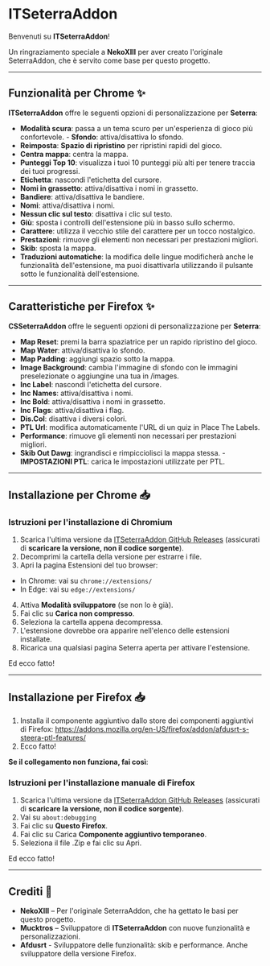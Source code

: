 # ITSeterraAddon

Benvenuti su **ITSeterraAddon**!

Un ringraziamento speciale a **NekoXIII** per aver creato l'originale SeterraAddon, che è servito come base per questo progetto.

---

## Funzionalità per Chrome ✨

**ITSeterraAddon** offre le seguenti opzioni di personalizzazione per **Seterra**:

- **Modalità scura**: passa a un tema scuro per un'esperienza di gioco più confortevole. - **Sfondo**: attiva/disattiva lo sfondo.
- **Reimposta**: **Spazio di ripristino** per ripristini rapidi del gioco.
- **Centra mappa**: centra la mappa.
- **Punteggi Top 10**: visualizza i tuoi 10 punteggi più alti per tenere traccia dei tuoi progressi.
- **Etichetta**: nascondi l'etichetta del cursore.
- **Nomi in grassetto**: attiva/disattiva i nomi in grassetto.
- **Bandiere**: attiva/disattiva le bandiere.
- **Nomi**: attiva/disattiva i nomi.
- **Nessun clic sul testo**: disattiva i clic sul testo.
- **Giù**: sposta i controlli dell'estensione più in basso sullo schermo.
- **Carattere**: utilizza il vecchio stile del carattere per un tocco nostalgico.
- **Prestazioni**: rimuove gli elementi non necessari per prestazioni migliori.
- **Skib**: sposta la mappa.
- **Traduzioni automatiche**: la modifica delle lingue modificherà anche le funzionalità dell'estensione, ma puoi disattivarla utilizzando il pulsante sotto le funzionalità dell'estensione.

---

## Caratteristiche per Firefox ✨

**CSSeterraAddon** offre le seguenti opzioni di personalizzazione per **Seterra**:

- **Map Reset**: premi la barra spaziatrice per un rapido ripristino del gioco.
- **Map Water**: attiva/disattiva lo sfondo.
- **Map Padding**: aggiungi spazio sotto la mappa.
- **Image Background**: cambia l'immagine di sfondo con le immagini preselezionate o aggiungine una tua in /images.
- **Inc Label**: nascondi l'etichetta del cursore.
- **Inc Names**: attiva/disattiva i nomi.
- **Inc Bold**: attiva/disattiva i nomi in grassetto.
- **Inc Flags**: attiva/disattiva i flag.
- **Dis.Col**: disattiva i diversi colori.
- **PTL Url**: modifica automaticamente l'URL di un quiz in Place The Labels.
- **Performance**: rimuove gli elementi non necessari per prestazioni migliori.
- **Skib Out Dawg**: ingrandisci e rimpicciolisci la mappa stessa. - **IMPOSTAZIONI PTL**: carica le impostazioni utilizzate per PTL.

---

## Installazione per Chrome 📥

### Istruzioni per l'installazione di Chromium

1. Scarica l'ultima versione da [ITSeterraAddon GitHub Releases](https://github.com/Mucktros/ITSeterraAddon/releases/tag/Chrome) (assicurati di **scaricare la versione, non il codice sorgente**).
2. Decomprimi la cartella della versione per estrarre i file.
3. Apri la pagina Estensioni del tuo browser:
- In Chrome: vai su `chrome://extensions/`
- In Edge: vai su `edge://extensions/`
4. Attiva **Modalità sviluppatore** (se non lo è già).
5. Fai clic su **Carica non compresso**.
6. Seleziona la cartella appena decompressa.
7. L'estensione dovrebbe ora apparire nell'elenco delle estensioni installate.
8. Ricarica una qualsiasi pagina Seterra aperta per attivare l'estensione.

Ed ecco fatto!

---

## Installazione per Firefox 📥
1. Installa il componente aggiuntivo dallo store dei componenti aggiuntivi di Firefox: https://addons.mozilla.org/en-US/firefox/addon/afdusrt-s-steera-ptl-features/
2. Ecco fatto!

**Se il collegamento non funziona, fai così**:

### Istruzioni per l'installazione manuale di Firefox

1. Scarica l'ultima versione da [ITSeterraAddon GitHub Releases](https://github.com/Mucktros/ITSeterraAddon/releases/tag/Firefox) (assicurati di **scaricare la versione, non il codice sorgente**).
2. Vai su `about:debugging`
3. Fai clic su **Questo Firefox**.
4. Fai clic su Carica **Componente aggiuntivo temporaneo**.
5. Seleziona il file .Zip e fai clic su Apri.

Ed ecco fatto!

---

## Crediti 👏

- **NekoXIII** – Per l'originale SeterraAddon, che ha gettato le basi per questo progetto.
- **Mucktros** – Sviluppatore di **ITSeterraAddon** con nuove funzionalità e personalizzazioni.
- **Afdusrt** - Sviluppatore delle funzionalità: skib e performance. Anche sviluppatore della versione Firefox.
